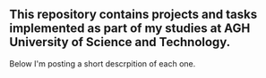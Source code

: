 ## This repository contains projects and tasks implemented as part of my studies at AGH University of Science and Technology.
Below I'm posting a short descrpition of each one.
